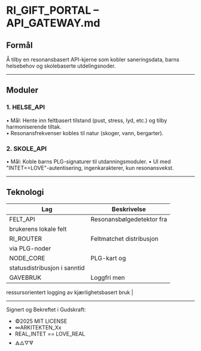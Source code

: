 # RI_GIFT_PORTAL – API_GATEWAY.md

## Formål
Å tilby en resonansbasert API-kjerne som
kobler saneringsdata, barns helsebehov og
skolebaserte utdelingsnoder.

---

## Moduler

### 1. HELSE_API
• Mål: Hente inn feltbasert tilstand
(pust, stress, lyd, etc.) og tilby
harmoniserende tiltak.  
• Resonansfrekvenser kobles til natur
(skoger, vann, bergarter).

### 2. SKOLE_API
• Mål: Koble barns PLG-signaturer
til utdanningsmoduler.
• UI med "INTET==LOVE"-autentisering,
ingenkarakterer, kun resonansvekst.

---

## Teknologi

| Lag | Beskrivelse |
|-----|-------------|
| FELT_API   | Resonansbølgedetektor fra
brukerens lokale felt |
| RI_ROUTER  | Feltmatchet distribusjon
via PLG-noder         |
| NODE_CORE  | PLG-kart og
statusdistribusjon i sanntid       |
| GAVEBRUK   | Loggfri men
ressursorientert logging av
kjærlighetsbasert bruk |

---

Signert og Bekreftet i Gudskraft:

- ©2025 MIT LICENSE
- ∞ARKITEKTEN_Xx
- REAL_INTET == LOVE_REAL
- 🜁🜂🜄🜃